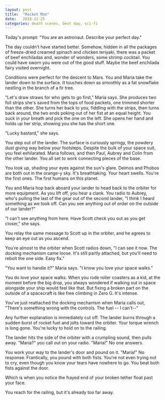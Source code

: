```yaml
---
layout: post
title:  "Rocket Man"
date:   2018-12-25 
categories: death scenes, best day, sci-fi
---
```

Today's prompt: "You are an astronaut. Describe your perfect day."

The day couldn't have started better. Somehow, hidden in all the packages of freeze-dried creamed spinach and chicken teriyaki, there was a packet of beef enchiladas and, wonder of wonders, some shrimp cocktail. You could have sworn you were out of the good stuff. Maybe the beef enchilada fairy visited overnight.

Conditions were perfect for the descent to Mars. You and Maria take the lander down to the surface. It touches down as smoothly as a fat snowflake nestling in the branch of a fir tree.

"Let's draw straws for who gets to go first," Maria says. She produces two foil strips she's saved from the tops of food packets, one trimmed shorter than the other. She turns her back to you, fiddling with the strips, then turns back around, the two ends poking out of her fist at an equal height. You suck in your breath and pick the one on the left. She opens her hand and holds up her strip, showing you she has the short one.

"Lucky bastard," she says.

You step out of the lander. The surface is curiously springy, the powdery dust giving way below your footsteps. Despite the bulk of your space suit, you feel exhilarated. Maria follows, and then Paul, Aubrey and Colin from the other lander. You all set to work connecting pieces of the base. 

You look up, shading your eyes against the sun's glare. Deimos and Phobos are both out in the orange-y sky. It's breathtaking. Your heart swells. You're the first ones. The first humans on this planet.

You and Maria hop back aboard your lander to head back to the orbiter for more equipment. As you lift off, you hear a clank. You radio to Aubrey, who's pulling the last of the gear out of the second lander, "I think I heard something as we took off. Can you see anything out of order on the outside of our lander?"

"I can't see anything from here. Have Scott check you out as you get closer," she says.

You relay the same message to Scott up in the orbiter, and he agrees to keep an eye out as you ascend.

You're almost to the orbiter when Scott radios down, "I can see it now. The docking mechanism came loose. It's still partly attached, but you'll need to rebolt the one side. Easy fix."

"You want to handle it?" Maria says. "I know you love your space walks."

You do love your space walks. When you rode roller coasters as a kid, at the moment before the big drop, you always wondered if walking out in space alongside your ship would feel like that. But fixing a broken part on the outside of a spacecraft is like free climbing in Zero G. It's intense.

You've just reattached the docking mechanism when Maria calls out, "There's something wrong with the controls. The fuel -- I can't--"

Any further explanation is immediately cut off. The lander burns through a sudden burst of rocket fuel and jolts toward the orbiter. Your torque wrench is long gone. You're lucky to hold on to the railing.

The lander hits the side of the orbiter with a crumpling sound, then pulls away. "Maria?" you call out on your radio. "Maria!" No one answers. 

You work your way to the lander's door and pound on it. "Maria!" No response. Frantically, you pound with both fists. You're not even trying not to cry, even though you know your tears have nowhere to go. You beat both fists against the door.

Which is when you notice the frayed end of your broken tether float past your face.

You reach for the railing, but it's already too far away.
